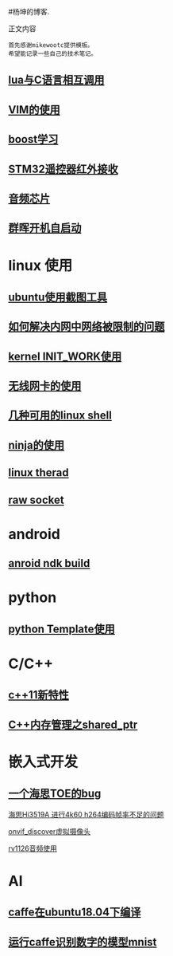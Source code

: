 <!---title:杨坤的博客-->
<!---keywords:xyyangkun, bt1120, audio, audio codec,-->

#杨坤的博客.


正文内容

    首先感谢mikewootc提供模板。
    希望能记录一些自己的技术笔记。

## [lua与C语言相互调用](lua_c_call.html)  
## [VIM的使用](vim_use.html)  
## [boost学习](boost_learn.html)  

## [STM32遥控器红外接收](idr_recv.html)


## [音频芯片](audio_codec.html)

## [群晖开机自启动](syno_autostart.html)
# linux 使用  
## [ubuntu使用截图工具](ubuntu_screenshot.html)
## [如何解决内网中网络被限制的问题](how_to_salve_network_cannot_visit.html)
## [kernel INIT_WORK使用](kernel_INIT_WORK.html)

## [无线网卡的使用](wireless_use.html)  

## [几种可用的linux shell](free_shell.html)

## [ninja的使用](ninja_use.html)

## [linux therad](linux_thread.html) 

## [raw socket](http://yangkuncn.cn/raw_socket.html)

# android   

## [anroid ndk build](android_ndk_build.html)





# python

## [python Template使用](python_template.html)

# C/C++

## [c++11新特性](c++11_options.html)
## [C++内存管理之shared_ptr](http://yangkuncn.cn/c++_shared_ptr.html)  



# 嵌入式开发

## [一个海思TOE的bug](http://yangkuncn.cn/hisi_toe_bug.html)  

[海思Hi3519A 进行4k60 h264编码帧率不足的问题](http://yangkuncn.cn/hisi_hi3519a_4k60_h264_enc.html)

[onvif_discover虚拟摄像头](http://yangkuncn.cn/onvif_discover.html)

[rv1126音频使用](/rv1126_audio.html)

# AI

## [caffe在ubuntu18.04下编译](http://yangkuncn.cn/caffe_build.html)

## [运行caffe识别数字的模型mnist](http://yangkuncn.cn/caffe_mnist.html)